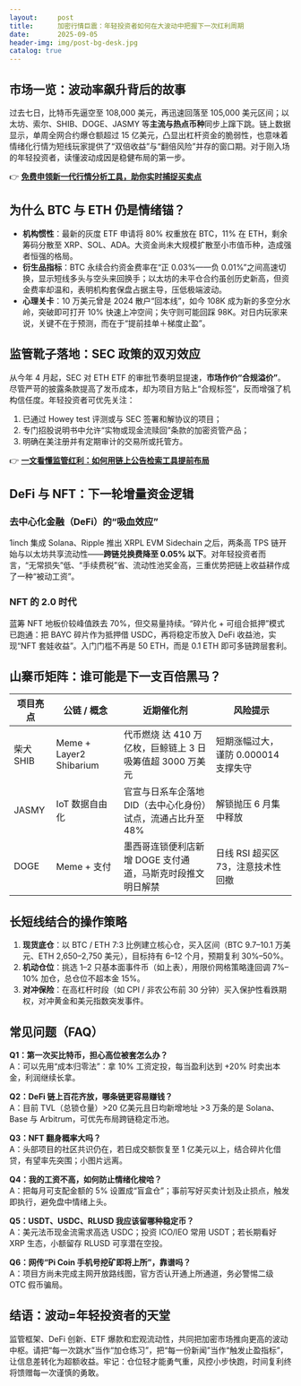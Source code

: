 ```yaml
---
layout:     post
title:      加密行情巨震：年轻投资者如何在大波动中把握下一次红利周期
date:       2025-09-05
header-img: img/post-bg-desk.jpg
catalog: true
---
```


## 市场一览：波动率飙升背后的故事  
过去七日，比特币先逼空至 108,000 美元，再迅速回落至 105,000 美元区间；以太坊、索尔、SHIB、DOGE、JASMY 等**主流与热点币种**同步上蹿下跳。链上数据显示，单周全网合约爆仓额超过 15 亿美元，凸显出杠杆资金的脆弱性，也意味着情绪化行情为短线玩家提供了“双倍收益”与“翻倍风险”并存的窗口期。对于刚入场的年轻投资者，读懂波动成因是稳健布局的第一步。

👉 [**免费申领新一代行情分析工具，助你实时捕捉买卖点**](https://okxdog.com/)

## 为什么 BTC 与 ETH 仍是情绪锚？

- **机构惯性**：最新的灰度 ETF 申请将 80% 权重放在 BTC，11% 在 ETH，剩余筹码分散至 XRP、SOL、ADA。大资金尚未大规模扩散至小市值币种，造成强者恒强的格局。  
- **衍生品指标**：BTC 永续合约资金费率在“正 0.03%——负 0.01%”之间高速切换，显示短线多头与空头来回换手；以太坊的未平仓合约虽创历史新高，但资金费率却温和，表明机构套保盘占据主导，压低极端波动。  
- **心理关卡**：10 万美元曾是 2024 散户“回本线”，如今 108K 成为新的多空分水岭，突破即可打开 10% 快速上冲空间；失守则可能回踩 98K。对日内玩家来说，关键不在于预测，而在于“提前挂单＋梯度止盈”。

## 监管靴子落地：SEC 政策的双刃效应  
从今年 4 月起，SEC 对 ETH ETF 的审批节奏明显提速，**市场作价“合规溢价”**。尽管严苛的披露条款提高了发币成本，却为项目方贴上“合规标签”，反而增强了机构信任度。年轻投资者可优先关注：
1. 已通过 Howey test 评测或与 SEC 签署和解协议的项目；
2. 专门招股说明书中允许“实物或现金流赎回”条款的加密资管产品；
3. 明确在美注册并有定期审计的交易所或托管方。

👉 [**一文看懂监管红利：如何用链上公告检索工具提前布局**](https://okxdog.com/)

## DeFi 与 NFT：下一轮增量资金逻辑

### 去中心化金融（DeFi）的“吸血效应”
1inch 集成 Solana、Ripple 推出 XRPL EVM Sidechain 之后，两条高 TPS 链开始与以太坊共享流动性——**跨链兑换费降至 0.05% 以下**。对年轻投资者而言，“无常损失”低、“手续费税”省、流动性池奖金高，三重优势把链上收益耕作成了一种“被动工资”。  
### NFT 的 2.0 时代
蓝筹 NFT 地板价较峰值跌去 70%，但交易量持续。“碎片化 + 可组合抵押”模式已跑通：把 BAYC 碎片作为抵押借 USDC，再将稳定币放入 DeFi 收益池，实现“NFT 套娃收益”。入门门槛不再是 50 ETH，而是 0.1 ETH 即可多链跨层套利。

## 山寨币矩阵：谁可能是下一支百倍黑马？

| 项目亮点 | 公链 / 概念 | 近期催化剂 | 风险提示 |
| --- | --- | --- | --- |
| 柴犬 SHIB | Meme + Layer2 Shibarium | 代币燃烧 达 410 万亿枚，巨鲸链上 3 日吸筹值超 3000 万美元 | 短期涨幅过大，谨防 0.000014 支撑失守 |
| JASMY | IoT 数据自由化 | 官宣与日系车企落地 DID（去中心化身份）试点，流通占比升至 48% | 解锁抛压 6 月集中释放 |
| DOGE | Meme + 支付 | 墨西哥连锁便利店新增 DOGE 支付通道，马斯克时段推文明日解禁 | 日线 RSI 超买区 73，注意技术性回撤 |

## 长短线结合的操作策略

1. **现货底仓**：以 BTC / ETH 7:3 比例建立核心仓，买入区间（BTC 9.7–10.1 万美元、ETH 2,650–2,750 美元），目标持有 6–12 个月，预期复利 30%–50%。  
2. **机动仓位**：挑选 1–2 只基本面事件币（如上表），用限价网格策略逢回调 7%–10% 加仓，总仓位不超本金 15%。  
3. **对冲保险**：在高杠杆时段（如 CPI / 非农公布前 30 分钟）买入保护性看跌期权，对冲黄金和美元指数突发事件。

## 常见问题（FAQ）

**Q1：第一次买比特币，担心高位被套怎么办？**  
A：可以先用“成本归零法”：拿 10% 工资定投，每当盈利达到 +20% 时卖出本金，利润继续长拿。  

**Q2：DeFi 链上百花齐放，哪条链更容易赚钱？**  
A：目前 TVL（总锁仓量）>20 亿美元且日均新增地址 >3 万条的是 Solana、Base 与 Arbitrum，可优先布局跨链稳定币池。  

**Q3：NFT 翻身概率大吗？**  
A：头部项目的社区共识仍在，若日成交额恢复至 1 亿美元以上，结合碎片化借贷，有望率先突围；小图片远离。  

**Q4：我的工资不高，如何防止情绪化梭哈？**  
A：把每月可支配金额的 5% 设置成“盲盒仓”；事前写好买卖计划及止损点，触发即执行，避免盘中情绪上头。  

**Q5：USDT、USDC、RLUSD 我应该留哪种稳定币？**  
A：美元法币现金流需求高选 USDC；投资 ICO/IEO 常用 USDT；若长期看好 XRP 生态，小额留存 RLUSD 可享潜在空投。  

**Q6：网传“Pi Coin 手机号挖矿即将上所”，靠谱吗？**  
A：项目方尚未完成主网开放路线图，官方否认开通上所通道，务必警惕二级 OTC 假币骗局。

## 结语：波动=年轻投资者的天堂  
监管框架、DeFi 创新、ETF 爆款和宏观流动性，共同把加密市场推向更高的波动中枢。请把“每一次跳水”当作“加仓练习”，把“每一份新闻”当作“触发止盈指标”，让信息差转化为超额收益。牢记：仓位轻才能勇气重，风控小步快跑，时间复利终将馈赠每一次谨慎的勇敢。